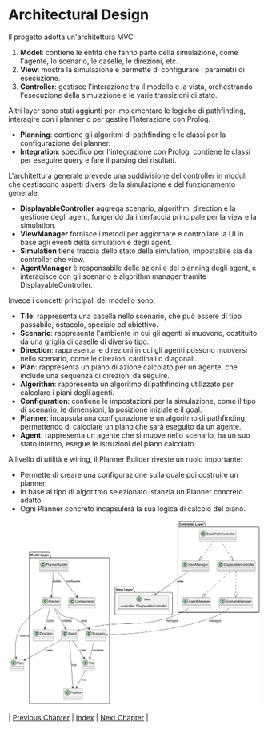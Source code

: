 # Architectural Design

Il progetto adotta un'architettura MVC: 
1. **Model**: contiene le entità che fanno parte della simulazione, come l'agente, lo scenario, le caselle, le direzioni, etc. 
2. **View**: mostra la simulazione e permette di configurare i parametri di esecuzione.
3. **Controller**: gestisce l'interazione tra il modello e la vista, orchestrando l'esecuzione della simulazione e le varie transizioni di stato.

Altri layer sono stati aggiunti per implementare le logiche di pathfinding, interagire con i planner o per gestire l'interazione con Prolog.
* **Planning**: contiene gli algoritmi di pathfinding e le classi per la configurazione dei planner. 
* **Integration**: specifico per l'integrazione con Prolog, contiene le classi per eseguire query e fare il parsing dei risultati. 

L'architettura generale prevede una suddivisione del controller in moduli che gestiscono aspetti diversi della simulazione e del funzionamento generale: 
- **DisplayableController** aggrega scenario, algorithm, direction e la gestione degli agent, fungendo da interfaccia principale per la view e la simulation. 
- **ViewManager** fornisce i metodi per aggiornare e controllare la UI in base agli eventi della simulation e degli agent. 
- **Simulation** tiene traccia dello stato della simulation, impostabile sia da controller che view. 
- **AgentManager** è responsabile delle azioni e del planning degli agent, e interagisce con gli scenario e algorithm manager tramite DisplayableController.


Invece i concetti principali del modello sono:
- **Tile**: rappresenta una casella nello scenario, che può essere di tipo passabile, ostacolo, speciale od obiettivo.
- **Scenario**: rappresenta l'ambiente in cui gli agenti si muovono, costituito da una griglia di caselle di diverso tipo.
- **Direction**: rappresenta le direzioni in cui gli agenti possono muoversi nello scenario, come le direzioni cardinali o diagonali.
- **Plan**: rappresenta un piano di azione calcolato per un agente, che include una sequenza di direzioni da seguire.
- **Algorithm**: rappresenta un algoritmo di pathfinding utilizzato per calcolare i piani degli agenti.
- **Configuration**: contiene le impostazioni per la simulazione, come il tipo di scenario, le dimensioni, la posizione iniziale e il goal.
- **Planner**: incapsula una configurazione e un algoritmo di pathfinding, permettendo di calcolare un piano che sarà eseguito da un agente.
- **Agent**: rappresenta un agente che si muove nello scenario, ha un suo stato interno, esegue le istruzioni del piano calcolato.

A livello di utilità e wiring, il Planner Builder riveste un ruolo importante: 
- Permette di creare una configurazione sulla quale poi costruire un planner. 
- In base al tipo di algoritmo selezionato istanzia un Planner concreto adatto. 
- Ogni Planner concreto incapsulerà la sua logica di calcolo del piano.

<p align="center">
  <img src="../resources/architettura.png" alt="Architettura Generale" title="Architettura" />
</p>

| [Previous Chapter](../3-requirements/index.md) | [Index](../index.md) | [Next Chapter](../5-detailed_design/index.md) |